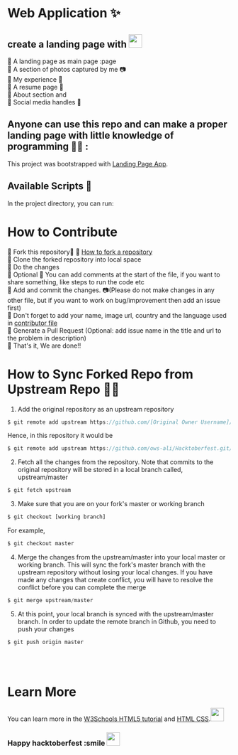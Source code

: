 # Web Application ✨
## create a landing page with <img src="https://raw.githubusercontent.com/iampavangandhi/iampavangandhi/master/gifs/Hi.gif" width="30px">

💎 A landing page as main page :page\
💎 A section of photos captured by me 📷\
💎 My experience  📶\
💎 A resume page 📑\
💎 About section and\
💎 Social media handles 📱


## Anyone can use this repo and can make a proper landing page with little knowledge of programming 👨‍💻 :
This project was bootstrapped with [Landing Page App](https://github.com/PriyanshTri/Landing-page.git).
## Available Scripts 🧾
In the project directory, you can run: 
###

# How to Contribute

💎 Fork this repository📑  💎 [How to fork a repository](https://services.github.com/on-demand/intro-to-github/create-pull-request)\
💎 Clone the forked repository into local space\
💎 Do the changes\
💎 Optional 💎 You can add comments at the start of the file, if you want to share something, like steps to run the code etc\
💎 Add and commit the changes. 📷(Please do not make changes in any other file, but if you want to work on bug/improvement then add an issue first)\
💎 Don't forget to add your name, image url, country and the language used in [contributor file](https://github.com/PriyanshTri/Landing-page/blob/main/contributor.md)\
💎 Generate a Pull Request (Optional: add issue name in the title and url to the problem in description)\
💎 That's it, We are done!!


# How to Sync Forked Repo from Upstream Repo 🤷‍♂️

1. Add the original repository as an upstream repository
```javascript
$ git remote add upstream https://github.com/[Original Owner Username]/[Original Repository].git
```
Hence, in this repository it would be
```javascript
$ git remote add upstream https://github.com/ows-ali/Hacktoberfest.git/
```

2. Fetch all the changes from the repository. Note that commits to the original repository will be stored in a local branch called, upstream/master
```javascript
$ git fetch upstream
```

3. Make sure that you are on your fork's master or working branch
```javascript
$ git checkout [working branch]
```
For example,
```javascript
$ git checkout master
```

4. Merge the changes from the upstream/master into  your local master or working branch. This will sync the fork's master branch with the upstream repository without losing your local changes. If you have made any changes that create conflict, you will have to resolve the conflict before you can complete the merge
```javascript
$ git merge upstream/master
```

5. At this point, your local branch is synced with the upstream/master branch. In order to update the remote branch in Github, you need to push your changes
```javascript
$ git push origin master
```
<br><br>
# Learn More

You can learn more in the [W3Schools HTML5 tutorial](https://www.w3schools.com/html/) and [HTML CSS](https://www.codecademy.com/catalog/language/html-css).<img src="https://raw.githubusercontent.com/iampavangandhi/iampavangandhi/master/gifs/Hi.gif" width="30px">


### Happy hacktoberfest :smile  <img src="https://raw.githubusercontent.com/iampavangandhi/iampavangandhi/master/gifs/Hi.gif" width="30px">
